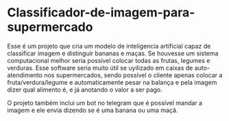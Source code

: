 # Classificador-de-imagem-para-supermercado

Esse é um projeto que cria um modelo de inteligencia artificial capaz de classificar imagem e distinguir bananas e maças. Se houvesse um sistema computacional melhor seria possível colocar todas as frutas, legumes e verduras. Esse software seria muito útil se uyilizado em caixas de auto-atendimento nos supermercados, sendo possível o cliente apenas colocar a fruta/verdura/legume e automaticamente pesar na balança e pela imagem dizer qual alimento é, e já anotando o valor a ser pago.

O projeto também inclui um bot no telegram que é possível mandar a imagem e ele envia dizendo se é uma banana ou uma maçã.
